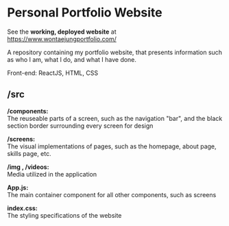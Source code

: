 # Personal Portfolio Website
See the **working, deployed website** at https://www.wontaejungportfolio.com/

A repository containing my portfolio website, that presents information such as who I am, what I do, and what I have done.

Front-end: ReactJS, HTML, CSS

## /src
**/components:**  
The reuseable parts of a screen, such as the navigation "bar", and the black section border surrounding every screen for design

**/screens:**  
The visual implementations of pages, such as the homepage, about page, skills page, etc.

**/img , /videos:**  
Media utilized in the application

**App.js:**  
The main container component for all other components, such as screens

**index.css:**  
The styling specifications of the website

